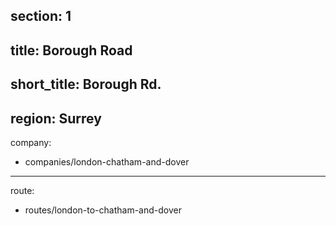 section: 1
----
title: Borough Road
----
short_title: Borough Rd.
----
region: Surrey
----
company:
- companies/london-chatham-and-dover
----
route:
- routes/london-to-chatham-and-dover
